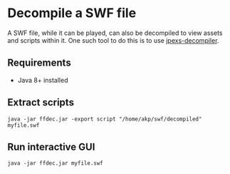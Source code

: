 # Decompile a SWF file

A SWF file, while it can be played, can also be decompiled to view assets and scripts within it. One such tool to do this is to use [jpexs-decompiler](https://github.com/jindrapetrik/jpexs-decompiler/).

## Requirements

* Java 8+ installed

## Extract scripts

```
java -jar ffdec.jar -export script "/home/akp/swf/decompiled" myfile.swf
```

## Run interactive GUI

```
java -jar ffdec.jar myfile.swf
```

